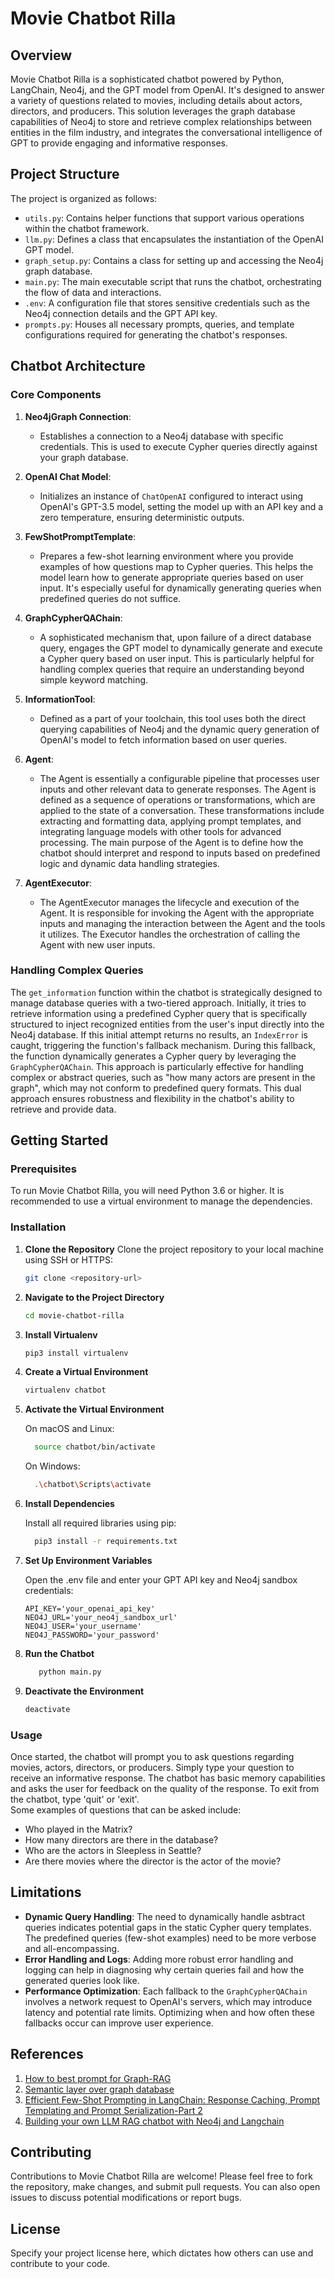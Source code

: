 # Movie Chatbot Rilla

## Overview
Movie Chatbot Rilla is a sophisticated chatbot powered by Python, LangChain, Neo4j, and the GPT model from OpenAI. It's designed to answer a variety of questions related to movies, including details about actors, directors, and producers. This solution leverages the graph database capabilities of Neo4j to store and retrieve complex relationships between entities in the film industry, and integrates the conversational intelligence of GPT to provide engaging and informative responses.

## Project Structure
The project is organized as follows:
- `utils.py`: Contains helper functions that support various operations within the chatbot framework.
- `llm.py`: Defines a class that encapsulates the instantiation of the OpenAI GPT model.
- `graph_setup.py`: Contains a class for setting up and accessing the Neo4j graph database.
- `main.py`: The main executable script that runs the chatbot, orchestrating the flow of data and interactions.
- `.env`: A configuration file that stores sensitive credentials such as the Neo4j connection details and the GPT API key.
- `prompts.py`: Houses all necessary prompts, queries, and template configurations required for generating the chatbot's responses.
  
## Chatbot Architecture
### Core Components

1. **Neo4jGraph Connection**:
   - Establishes a connection to a Neo4j database with specific credentials. This is used to execute Cypher queries directly against your graph database.

2. **OpenAI Chat Model**:
   - Initializes an instance of `ChatOpenAI` configured to interact using OpenAI's GPT-3.5 model, setting the model up with an API key and a zero temperature, ensuring deterministic outputs.

3. **FewShotPromptTemplate**:
   - Prepares a few-shot learning environment where you provide examples of how questions map to Cypher queries. This helps the model learn how to generate appropriate queries based on user input. It's especially useful for dynamically generating queries when predefined queries do not suffice.

4. **GraphCypherQAChain**:
   - A sophisticated mechanism that, upon failure of a direct database query, engages the GPT model to dynamically generate and execute a Cypher query based on user input. This is particularly helpful for handling complex queries that require an understanding beyond simple keyword matching.

5. **InformationTool**:
   - Defined as a part of your toolchain, this tool uses both the direct querying capabilities of Neo4j and the dynamic query generation of OpenAI's model to fetch information based on user queries.

6. **Agent**:
   - The Agent is essentially a configurable pipeline that processes user inputs and other relevant data to generate responses. The Agent is defined as a sequence of operations or transformations, which are applied to the state of a conversation. These transformations include extracting and formatting data, applying prompt templates, and integrating language models with other tools for advanced processing. The main purpose of the Agent is to define how the chatbot should interpret and respond to inputs based on predefined logic and dynamic data handling strategies.
  
7. **AgentExecutor**:
   - The AgentExecutor manages the lifecycle and execution of the Agent. It is responsible for invoking the Agent with the appropriate inputs and managing the interaction between the Agent and the tools it utilizes. The Executor handles the orchestration of calling the Agent with new user inputs.

### Handling Complex Queries

The `get_information` function within the chatbot is strategically designed to manage database queries with a two-tiered approach. Initially, it tries to retrieve information using a predefined Cypher query that is specifically structured to inject recognized entities from the user's input directly into the Neo4j database. If this initial attempt returns no results, an `IndexError` is caught, triggering the function's fallback mechanism. During this fallback, the function dynamically generates a Cypher query by leveraging the `GraphCypherQAChain`. This approach is particularly effective for handling complex or abstract queries, such as "how many actors are present in the graph", which may not conform to predefined query formats. This dual approach ensures robustness and flexibility in the chatbot's ability to retrieve and provide data.


## Getting Started

### Prerequisites
To run Movie Chatbot Rilla, you will need Python 3.6 or higher. It is recommended to use a virtual environment to manage the dependencies.

### Installation

1. **Clone the Repository**
   Clone the project repository to your local machine using SSH or HTTPS:
   ```bash
   git clone <repository-url>
   ```
2. **Navigate to the Project Directory**
   ```bash
   cd movie-chatbot-rilla
   ```
3. **Install Virtualenv**
   ```bash
   pip3 install virtualenv
   ```
4. **Create a Virtual Environment**
   ```bash
   virtualenv chatbot
   ```
5. **Activate the Virtual Environment**
   
   On macOS and Linux:
   ```bash
     source chatbot/bin/activate
   ```
   
   On Windows:
   ```bash
     .\chatbot\Scripts\activate
   ```
6. **Install Dependencies**
   
   Install all required libraries using pip:
   ```bash
     pip3 install -r requirements.txt
   ```
7. **Set Up Environment Variables**
   
   Open the .env file and enter your GPT API key and Neo4j sandbox credentials:
   ``` plaintext
   API_KEY='your_openai_api_key'  
   NEO4J_URL='your_neo4j_sandbox_url'  
   NEO4J_USER='your_username'  
   NEO4J_PASSWORD='your_password'
   ```  
8. **Run the Chatbot**
   ```bash
      python main.py
   ```
9. **Deactivate the Environment**
   ```bash
   deactivate
   ```
### Usage
Once started, the chatbot will prompt you to ask questions regarding movies, actors, directors, or producers. Simply type your question to receive an informative response. The chatbot has basic memory capabilities and asks the user for feedback on the quality of the response. To exit from the chatbot, type 'quit' or 'exit'.    
Some examples of questions that can be asked include:
* Who played in the Matrix?
* How many directors are there in the database?
* Who are the actors in Sleepless in Seattle?
* Are there movies where the director is the actor of the movie?


## Limitations
- **Dynamic Query Handling**: The need to dynamically handle asbtract queries indicates potential gaps in the static Cypher query templates. The predefined queries (few-shot examples) need to be more verbose and all-encompassing.
- **Error Handling and Logs**: Adding more robust error handling and logging can help in diagnosing why certain queries fail and how the generated queries look like.
- **Performance Optimization**: Each fallback to the `GraphCypherQAChain` involves a network request to OpenAI's servers, which may introduce latency and potential rate limits. Optimizing when and how often these fallbacks occur can improve user experience.


## References
1. [How to best prompt for Graph-RAG](https://python.langchain.com/v0.2/docs/how_to/graph_prompting/)
2. [Semantic layer over graph database](https://python.langchain.com/v0.1/docs/use_cases/graph/semantic/)
3. [Efficient Few-Shot Prompting in LangChain: Response Caching, Prompt Templating and Prompt Serialization-Part 2](https://jayant017.medium.com/efficient-few-shot-prompting-in-langchain-part-2-265b0bc013c5)
4. [Building your own LLM RAG chatbot with Neo4j and Langchain](https://blog.futuresmart.ai/building-your-own-llm-rag-chatbot-with-neo4j-and-langchain)

## Contributing
Contributions to Movie Chatbot Rilla are welcome! Please feel free to fork the repository, make changes, and submit pull requests. You can also open issues to discuss potential modifications or report bugs.

## License
Specify your project license here, which dictates how others can use and contribute to your code.



   
   
